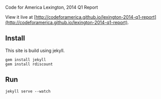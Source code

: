 Code for America Lexington, 2014 Q1 Report

View it live at [http://codeforamerica.github.io/lexington-2014-q1-report](http://codeforamerica.github.io/lexington-2014-q1-report).

Install
-------

This site is build using jekyll.

    gem install jekyll
    gem install rdiscount

Run
---

    jekyll serve --watch

